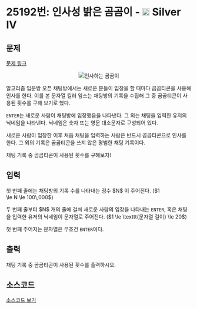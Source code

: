 # 25192번: 인사성 밝은 곰곰이 - <img src="https://static.solved.ac/tier_small/7.svg" style="height:20px" /> Silver IV

<!-- performance -->

<!-- 문제 제출 후 깃허브에 푸시를 했을 때 제출한 코드의 성능이 입력될 공간입니다.-->

<!-- end -->

## 문제

[문제 링크](https://boj.kr/25192)


<p style="text-align: center;"><img alt="인사하는 곰곰이" src="https://upload.acmicpc.net/cd52b787-5b7c-4857-b917-a95c10fe6ee9/-/preview/" style="max-height:120px; object-fit:contain; display:inline-block;"></p>

<p>알고리즘&nbsp;입문방&nbsp;오픈 채팅방에서는&nbsp;새로운 분들이 입장을 할 때마다 곰곰티콘을 사용해 인사를 한다. 이를 본 문자열 킬러 임스는 채팅방의 기록을 수집해 그 중 곰곰티콘이 사용된 횟수를 구해 보기로 했다.</p>

<p><code>ENTER</code>는 새로운 사람이 채팅방에 입장했음을 나타낸다.&nbsp;그 외는 채팅을 입력한 유저의 닉네임을 나타낸다. 닉네임은 숫자 또는 영문 대소문자로 구성되어 있다.</p>

<p>새로운 사람이 입장한 이후 처음 채팅을 입력하는 사람은 반드시 곰곰티콘으로 인사를 한다. 그 외의 기록은 곰곰티콘을 쓰지 않은 평범한 채팅 기록이다.</p>

<p>채팅 기록 중 곰곰티콘이 사용된 횟수를 구해보자!</p>



## 입력


<p>첫 번째 줄에는 채팅방의 기록 수를 나타내는 정수&nbsp;$N$ 이 주어진다.&nbsp;($1 \le&nbsp;N&nbsp;\le&nbsp;100\,000$)</p>

<p>두 번째 줄부터 $N$ 개의 줄에 걸쳐 새로운 사람의 입장을 나타내는 <code>ENTER</code>, 혹은 채팅을 입력한 유저의 닉네임이&nbsp;문자열로 주어진다. ($1 \le \texttt{문자열 길이}&nbsp;\le 20$)</p>

<p>첫 번째 주어지는 문자열은 무조건 <code>ENTER</code>이다.</p>



## 출력


<p>채팅 기록 중 곰곰티콘이 사용된 횟수를 출력하시오.</p>



## 소스코드

[소스코드 보기](인사성%20밝은%20곰곰이.py)